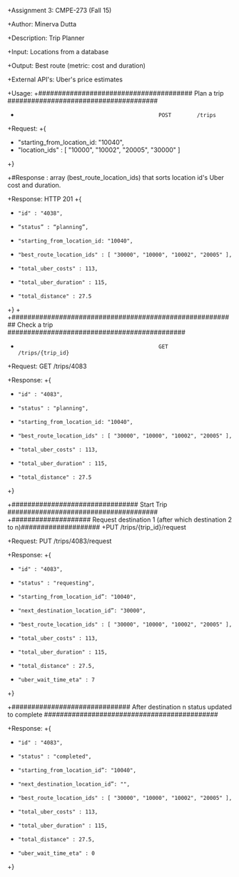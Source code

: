 
+Assignment 3: CMPE-273 (Fall 15)

+Author: Minerva Dutta

+Description: Trip Planner

+Input: Locations from a database

+Output: Best route (metric: cost and duration)

+External API's: Uber's price estimates

+Usage:
+####################################### Plan a trip ######################################
+                                                 POST        /trips   

+Request:
+{
   
+    "starting_from_location_id: "10040",
+    "location_ids" : [ "10000", "10002", "20005", "30000" ]
    
+}

+#Response : array (best_route_location_ids) that sorts location id's Uber cost and duration.

+Response: HTTP 201
+{

+     "id" : "4038",
+     “status” : “planning”,
+     "starting_from_location_id: "10040",
+     "best_route_location_ids" : [ "30000", "10000", "10002", "20005" ],
+     "total_uber_costs" : 113,
+     "total_uber_duration" : 115,
+     "total_distance" : 27.5
  
+}
+
+######################################################### Check a trip #############################################
+                                                 GET        /trips/{trip_id}

+Request:  GET             /trips/4083

+Response:
+{

+     "id" : "4083",
+     "status" : "planning",
+     "starting_from_location_id: "10040",
+     "best_route_location_ids" : [ "30000", "10000", "10002", "20005" ],
+     "total_uber_costs" : 113,
+     "total_uber_duration" : 115,
+     "total_distance" : 27.5
     
+}

+################################ Start Trip ######################################
+#################### Request destination 1 (after which destination 2 to n)####################
+PUT        /trips/{trip_id}/request

+Request:  PUT             /trips/4083/request

+Response:
+{

+     "id" : "4083",
+     "status" : "requesting",
+     "starting_from_location_id”: "10040",
+     "next_destination_location_id”: "30000",
+     "best_route_location_ids" : [ "30000", "10000", "10002", "20005" ],
+     "total_uber_costs" : 113,
+     "total_uber_duration" : 115,
+     "total_distance" : 27.5,
+     "uber_wait_time_eta" : 7
     
+}

+############################## After destination n status updated to complete ############################################

+Response:
+{

+     "id" : "4083",
+     "status" : "completed",
+     "starting_from_location_id”: "10040",
+     "next_destination_location_id”: "",
+     "best_route_location_ids" : [ "30000", "10000", "10002", "20005" ],
+     "total_uber_costs" : 113,
+     "total_uber_duration" : 115,
+     "total_distance" : 27.5,
+     "uber_wait_time_eta" : 0 
     
+}

